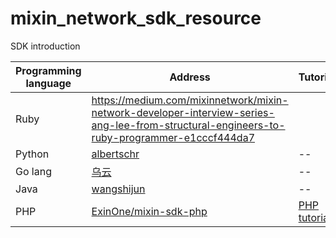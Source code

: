 # mixin_network_sdk_resource
SDK introduction


|Programming language |Address| Tutorial|
|--|--|--| 
|Ruby|https://medium.com/mixinnetwork/mixin-network-developer-interview-series-ang-lee-from-structural-engineers-to-ruby-programmer-e1cccf444da7|
|Python|[albertschr](https://github.com/awesome-mixin-network/Developer_inteview/blob/master/developer_interview_li_dagou_en.md)|--|
|Go lang|[乌云](https://github.com/awesome-mixin-network/Developer_inteview/blob/master/developer_interview_wuyun_en.md)|--|
|Java|[wangshijun](https://github.com/awesome-mixin-network/Developer_inteview/blob/master/developer_interview_wang_shijun_en.md)|--|
|PHP|[ExinOne/mixin-sdk-php](https://github.com/ExinOne/mixin-sdk-php)|[PHP tutorial](https://github.com/wenewzhang/mixin_labs-php-bot)|
